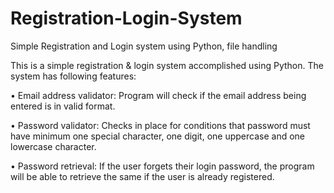# Registration-Login-System

Simple Registration and Login system using Python, file handling

This is a simple registration & login system accomplished using Python. The system has following features:

•	Email address validator: Program will check if the email address being entered is in valid format. 

•	Password validator: Checks in place for conditions that password must have minimum one special character, one digit, one uppercase and one lowercase character.

•	Password retrieval: If the user forgets their login password, the program will be able to retrieve the same if the user is already registered. 
